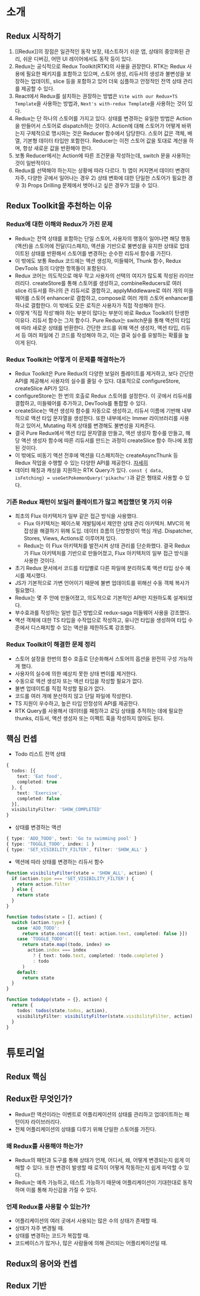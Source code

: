 # 소개
## Redux 시작하기
1. [[Redux]]의 장점은 일관적인 동작 보장, 테스트하기 쉬운 앱, 상태의 중앙화된 관리, 쉬운 디버깅, 어떤 UI 레이어에서도 동작 등이 있다.
2. Redux는 공식적으로 Redux Toolkit(RTK)의 사용을 권장한다. RTK는 Redux 사용에 필요한 패키지를 포함하고 있으며, 스토어 생성, 리듀서의 생성과 불변성을 보장하는 업데이트, slice 등을 포함하고 있어 더욱 심플하고 안정적인 전역 상태 관리를 제공할 수 있다.
3. React에서 Redux를 설치하는 권장하는 방법은 `Vite with our Redux+TS Template`을 사용하는 방법과, `Next's with-redux Template`을 사용하는 것이 있다.
4. Redux는 단 하나의 스토어를 가지고 있다. 상태를 변경하는 유일한 방법은 Action을 만들어서 스토어로 dispatch하는 것이다. Action에 대해 스토어가 어떻게 바뀌는지 구체적으로 명시하는 것은 Reducer 함수에서 담당한다. 스토어 값은 객체, 배열, 기본형 데이터 타입만 포함한다. Reducer는 이전 스토어 값을 토대로 계산을 하며, 항상 새로운 값을 반환해야 한다.
5. 보통 Reducer에서는 Action에 따른 조건문을 작성하는데, switch 문을 사용하는 것이 일반적이다.
6. Redux를 선택해야 하는지는 상황에 따라 다르다. 1) 앱이 커지면서 데이터 변경이 자주, 다양한 곳에서 일어나는 경우 2) 상태 변화에 대한 단일한 스토어가 필요한 경우 3) Props Drilling 문제에서 벗어나고 싶은 경우가 있을 수 있다.
## Redux Toolkit을 추천하는 이유
### Redux에 대한 이해와 Redux가 가진 문제
- Redux는 전역 상태를 포함하는 단일 스토어, 사용자의 행동이 일어나면 해당 행동(액션)을 스토어에 전달(디스패치), 액션을 기반으로 불변성을 유지한 상태로 업데이트된 상태를 반환해서 스토어를 변경하는 순수한 리듀서 함수를 가진다.
- 이 밖에도 보통 Redux 코드에는 액션 생성자, 미들웨어, Thunk 함수, Redux DevTools 등의 다양한 항목들이 포함된다.
- Redux 코어는 의도적으로 매우 작고 사용자의 선택의 여지가 많도록 작성된 라이브러리다. createStore를 통해 스토어를 생성하고, combineReducers로 여러 slice 리듀서를 하나의 큰 리듀서로 결합하고, applyMiddleware로 여러 개의 미들웨어를 스토어 enhancer로 결합하고, compose로 여러 개의 스토어 enhancer를 하나로 결합한다. 이 밖에도 모든 로직은 사용자가 직접 작성해야 한다.
- 이렇게 '직접 작성'해야 하는 부분이 많다는 부분이 바로 Redux Toolkit이 탄생한 이유다. 리듀서 함수는 그저 함수다. Pure Redux는 switch문을 통해 액션의 타입에 따라 새로운 상태를 반환한다. 간단한 코드를 위해 액션 생성자, 액션 타입, 리듀서 등 여러 파일에 긴 코드를 작성해야 하고, 이는 결국 실수를 유발하는 확률을 높이게 된다.
### Redux Toolkit는 어떻게 이 문제를 해결하는가
- Redux Toolkit은 Pure Redux의 다양한 보일러 플레이트를 제거하고, 보다 간단한 API를 제공해서 사용자의 실수를 줄일 수 있다. 대표적으로 configureStore, createSlice API가 있다.
- configureStore는 한 번의 호출로 Redux 스토어를 설정한다. 이 곳에서 리듀서를 결합하고, 미들웨어를 추가하고, DevTools를 통합할 수 있다.
- createSlice는 액션 생성자 함수를 자동으로 생성하고, 리듀서 이름에 기반해 내부적으로 액션 타입 문자열을 생성한다. 또한 내부에서는 Immer 라이브러리를 사용하고 있어서, Mutating 하게 상태를 변경해도 불변성을 지켜준다.
- 결국 Pure Redux에서 액션 타입 문자열을 만들고, 액션 생성자 함수를 만들고, 해당 액션 생성자 함수에 따른 리듀서를 만드는 과정이 createSlice 함수 하나에 포함된 것이다. 
- 이 밖에도 비동기 액션 전후에 액션을 디스패치하는 createAsyncThunk 등 Redux 작업을 수행할 수 있는 다양한 API를 제공한다. [자세히](https://ko.redux.js.org/introduction/why-rtk-is-redux-today/#redux-toolkit%EC%9D%80-%EB%AC%B4%EC%96%BC-%ED%95%98%EB%82%98%EC%9A%94)
- 데이터 패칭과 캐싱을 지원하는 RTK Query가 있다. `const { data, isFetching} = useGetPokemonQuery('pikachu')`과 같은 형태로 사용할 수 있다.
### 기존 Redux 패턴이 보일러 플레이트가 많고 복잡했던 몇 가지 이유
- 최초의 Flux 아키텍처가 일부 같은 접근 방식을 사용했다.
	- Flux 아키텍처는 페이스북 개발팀에서 제안한 상태 관리 아키텍처. MVC의 복잡성을 해결하기 위해 도입. 데이터 흐름의 단방향성이 핵심 개념. Dispatcher, Stores, Views, Actions로 이루어져 있다.
	- Redux는 이 Flux 아키텍처를 발전시켜 상태 관리를 단순화했다. 결국 Redux가 Flux 아키텍처를 기반으로 만들어졌고, Flux 아키텍처의 일부 접근 방식을 사용한 것이다.
- 초기 Redux 문서에서 코드를 타입별로 다른 파일에 분리하도록 액션 타입 상수 예시를 제시했다.
- JS가 기본적으로 가변 언어이기 때문에 불변 업데이트를 위해선 수동 객체 복사가 필요했다.
- Redux는 몇 주 안에 만들어졌고, 의도적으로 기본적인 API만 지원하도록 설계되었다.
- 부수효과를 작성하는 일반 접근 방법으로 redux-saga 미들웨어 사용을 강조했다.
- 액션 객체에 대한 TS 타입을 수작업으로 작성하고, 유니언 타입을 생성하여 타입 수준에서 디스패치할 수 있는 액션을 제한하도록 강조했다.
### Redux Toolkit이 해결한 문제 정리
- 스토어 설정을 한번의 함수 호출로 단순화해서 스토어의 옵션을 완전히 구성 가능하게 했다.
- 사용자의 실수에 의한 예상치 못한 상태 변이를 제거한다.
- 수동으로 엑션 생성자 또는 액션 타입을 작성할 필요가 없다.
- 불변 업데이트를 직접 작성할 필요가 없다.
- 코드를 여러 개에 분산하지 않고 단일 파일에 작성한다.
- TS 지원이 우수하고, 높은 타입 안정성의 API를 제공한다.
- RTK Query를 사용해서 데이터를 패칭하고 로딩 상태를 추적하는 데에 필요한 thunks, 리듀서, 액션 생성자 또는 이펙트 훅을 작성하지 않아도 된다.

## 핵심 컨셉
- Todo 리스트 전역 상태
```ts
{
  todos: [{
    text: 'Eat food',
    completed: true
  }, {
    text: 'Exercise',
    completed: false
  }],
  visibilityFilter: 'SHOW_COMPLETED'
}
```
- 상태를 변경하는 액션
```ts
{ type: 'ADD_TODO', text: 'Go to swimming pool' }
{ type: 'TOGGLE_TODO', index: 1 }
{ type: 'SET_VISIBILITY_FILTER', filter: 'SHOW_ALL' }
```
- 액션에 따라 상태를 변경하는 리듀서 함수
```ts
function visibilityFilter(state = 'SHOW_ALL', action) {
  if (action.type === 'SET_VISIBILITY_FILTER') {
    return action.filter
  } else {
    return state
  }
}

function todos(state = [], action) {
  switch (action.type) {
    case 'ADD_TODO':
      return state.concat([{ text: action.text, completed: false }])
    case 'TOGGLE_TODO':
      return state.map((todo, index) =>
        action.index === index
          ? { text: todo.text, completed: !todo.completed }
          : todo
      )
    default:
      return state
  }
}

function todoApp(state = {}, action) {
  return {
    todos: todos(state.todos, action),
    visibilityFilter: visibilityFilter(state.visibilityFilter, action)
  }
}
```
# 튜토리얼
## Redux 핵심
## Redux란 무엇인가?
- Redux란 액션이라는 이벤트로 어플리케이션의 상태를 관리하고 업데이트하는 패턴이자 라이브러리다.
- 전체 어플리케이션의 상태를 다루기 위해 단일한 스토어를 가진다.
### 왜 Redux를 사용해야 하는가?
- Redux의 패턴과 도구를 통해 상태가 언제, 어디서, 왜, 어떻게 변경되는지 쉽게 이해할 수 있다. 또한 변경이 발생할 때 로직이 어떻게 작동하는지 쉽게 파악할 수 있다.
- Redux는 예측 가능하고, 테스트 가능하기 때문에 어플리케이션이 기대한대로 동작하며 이를 통해 자신감을 가질 수 있다.
### 언제 Redux를 사용할 수 있는가?
- 어플리케이션의 여러 곳에서 사용되는 많은 수의 상태가 존재할 때.
- 상태가 자주 변경될 때.
- 상태를 변경하는 코드가 복잡할 때.
- 코드베이스가 많거나, 많은 사람들에 의해 관리되는 어플리케이션일 때.
## Redux의 용어와 컨셉
## Redux 기반
